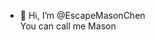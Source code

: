 - 👋 Hi, I’m @EscapeMasonChen  
You can call me Mason  

<!---
EscapeCWS/EscapeCWS is a ✨ special ✨ repository because its `README.md` (this file) appears on your GitHub profile.
You can click the Preview link to take a look at your changes.
--->

